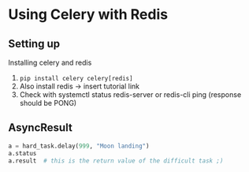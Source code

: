 # Using Celery with Redis 

## Setting up

Installing celery and redis

1. `pip install celery celery[redis]`
2. Also install redis -> insert tutorial link
3. Check with systemctl status redis-server    or    redis-cli ping (response should be PONG)

## AsyncResult

```python
a = hard_task.delay(999, "Moon landing")
a.status
a.result  # this is the return value of the difficult task ;)
```